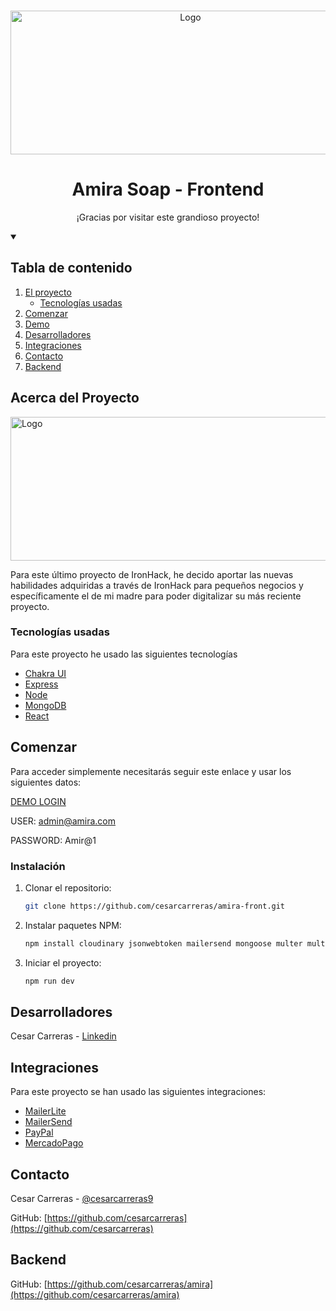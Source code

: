 <!-- PROJECT LOGO -->
<br />
<p align="center">
  <a href="https://github.com/cesarcarreras/">
    <img src="./public/images/logo.png" alt="Logo" width="560" height="230">
  </a>

  <h1 align="center">Amira Soap - Frontend</h1>

  <p align="center">
   ¡Gracias por visitar este grandioso proyecto!
  </p>


<!-- TABLE OF CONTENTS -->
<details open="open">
  <summary> <h2>Tabla de contenido</h2></summary>
  <ol>
    <li>
      <a href="#acerca-del-proyecto">El proyecto</a>
      <ul>
        <li><a href="#creado-con">Tecnologías usadas</a></li>
      </ul>
    </li>
    <li><a href="#usage">Comenzar</a></li>
    <li><a href="#demo">Demo</a></li>
    <li><a href="#contributing">Desarrolladores</a></li>
    <li><a href="#integraciones">Integraciones</a></li>
    <li><a href="#contact">Contacto</a></li>
    <li><a href="#backend">Backend</a></li>
  </ol>
</details>



<!-- ABOUT THE PROJECT -->
## Acerca del Proyecto

  <img src="./public/images/logo.png" alt="Logo" width="560" height="230" alt="Demo Screenshot">

Para este último proyecto de IronHack, he decido aportar las nuevas habilidades adquiridas a través de IronHack para pequeños negocios y específicamente el de mi madre para poder digitalizar su más reciente proyecto. 

### Tecnologías usadas

Para este proyecto he usado las siguientes tecnologías 
* [Chakra UI](https://chakra-ui.com/)
* [Express](https://expressjs.com/)
* [Node](https://nodejs.org/)
* [MongoDB](https://www.mongodb.com/)
* [React](https://reactjs.org/)



<!-- GETTING STARTED -->
## Comenzar

Para acceder simplemente necesitarás seguir este enlace y usar los siguientes datos: 

[DEMO LOGIN](https://reactjs.org/)

USER: admin@amira.com

PASSWORD: Amir@1


### Instalación


1. Clonar el repositorio: 
   ```sh
   git clone https://github.com/cesarcarreras/amira-front.git
   ```
2. Instalar paquetes NPM: 
   ```sh
   npm install cloudinary jsonwebtoken mailersend mongoose multer multer-storage-cloudinary passport passport-local-mongoose
   ```
3. Iniciar el proyecto: 
   ```sh
   npm run dev
   ```


<!-- DEVELOPERS -->
## Desarrolladores

Cesar Carreras - [Linkedin](https://www.linkedin.com/in/cesar-carreras-533a52130/)


<!-- USAGE EXAMPLES -->
## Integraciones

Para este proyecto se han usado las siguientes integraciones:

* [MailerLite](https://mailerlite.com/)
* [MailerSend](https://mailersend.com/)
* [PayPal](https://paypal.com)
* [MercadoPago](https://mercadopago.com)


<!-- CONTACT -->
## Contacto

Cesar Carreras - [@cesarcarreras9](https://twitter.com/cesarcarreras9)

GitHub: [https://github.com/cesarcarreras](https://github.com/cesarcarreras)


<!-- BACKEND -->
## Backend

GitHub: [https://github.com/cesarcarreras/amira](https://github.com/cesarcarreras/amira)

